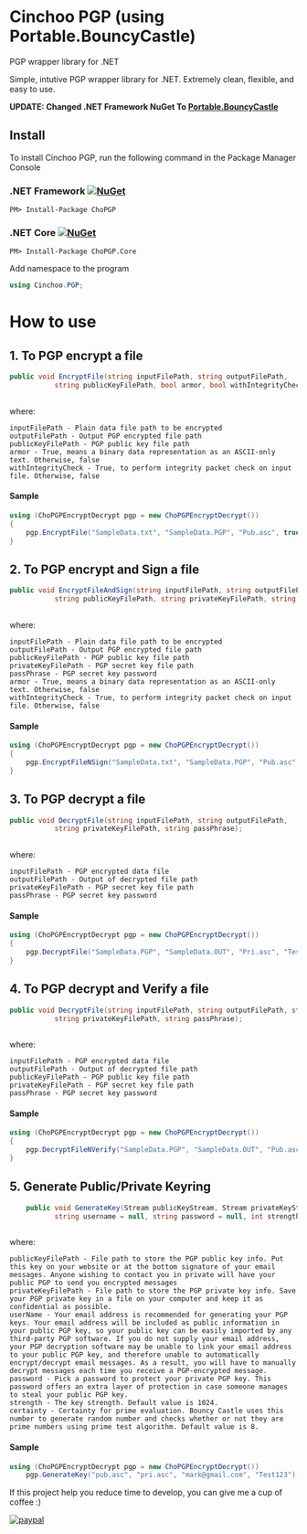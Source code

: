 # Cinchoo PGP (using Portable.BouncyCastle)

PGP wrapper library for .NET 

Simple, intutive PGP wrapper library for .NET. Extremely clean, flexible, and easy to use. 

**UPDATE: Changed .NET Framework NuGet To [Portable.BouncyCastle](https://www.nuget.org/packages/Portable.BouncyCastle/)**

## Install

To install Cinchoo PGP, run the following command in the Package Manager Console

### .NET Framework [![NuGet](https://img.shields.io/nuget/v/chopgp.svg)](https://www.nuget.org/packages/chopgp/)

    PM> Install-Package ChoPGP

### .NET Core [![NuGet](https://img.shields.io/nuget/v/chopgp.core.svg)](https://www.nuget.org/packages/chopgp.core/)

    PM> Install-Package ChoPGP.Core

Add namespace to the program

``` csharp
using Cinchoo.PGP;
```
# How to use

## 1. To PGP encrypt a file

``` csharp
public void EncryptFile(string inputFilePath, string outputFilePath, 
           string publicKeyFilePath, bool armor, bool withIntegrityCheck);
           
```
where:

    inputFilePath - Plain data file path to be encrypted
    outputFilePath - Output PGP encrypted file path
    publicKeyFilePath - PGP public key file path
    armor - True, means a binary data representation as an ASCII-only text. Otherwise, false
    withIntegrityCheck - True, to perform integrity packet check on input file. Otherwise, false

#### Sample 

``` csharp
using (ChoPGPEncryptDecrypt pgp = new ChoPGPEncryptDecrypt())
{
    pgp.EncryptFile("SampleData.txt", "SampleData.PGP", "Pub.asc", true, false);
}
```

## 2. To PGP encrypt and Sign a file

``` csharp
public void EncryptFileAndSign(string inputFilePath, string outputFilePath, 
           string publicKeyFilePath, string privateKeyFilePath, string passPhrase, bool armor, bool withIntegrityCheck);
           
```
where:

    inputFilePath - Plain data file path to be encrypted
    outputFilePath - Output PGP encrypted file path
    publicKeyFilePath - PGP public key file path
    privateKeyFilePath - PGP secret key file path
    passPhrase - PGP secret key password
    armor - True, means a binary data representation as an ASCII-only text. Otherwise, false
    withIntegrityCheck - True, to perform integrity packet check on input file. Otherwise, false

#### Sample 
``` csharp
using (ChoPGPEncryptDecrypt pgp = new ChoPGPEncryptDecrypt())
{
    pgp.EncryptFileNSign("SampleData.txt", "SampleData.PGP", "Pub.asc", "Pri.asc", "Test123", true, false);
}
```
## 3. To PGP decrypt a file

``` csharp
public void DecryptFile(string inputFilePath, string outputFilePath, 
           string privateKeyFilePath, string passPhrase);
           
```
where:

    inputFilePath - PGP encrypted data file
    outputFilePath - Output of decrypted file path
    privateKeyFilePath - PGP secret key file path
    passPhrase - PGP secret key password

#### Sample 
``` csharp
using (ChoPGPEncryptDecrypt pgp = new ChoPGPEncryptDecrypt())
{
    pgp.DecryptFile("SampleData.PGP", "SampleData.OUT", "Pri.asc", "Test123");
}
```
## 4. To PGP decrypt and Verify a file

``` csharp
public void DecryptFile(string inputFilePath, string outputFilePath, string publicKeyFilePath,
           string privateKeyFilePath, string passPhrase);
           
```
where:

    inputFilePath - PGP encrypted data file
    outputFilePath - Output of decrypted file path
    publicKeyFilePath - PGP public key file path
    privateKeyFilePath - PGP secret key file path
    passPhrase - PGP secret key password

#### Sample 
``` csharp
using (ChoPGPEncryptDecrypt pgp = new ChoPGPEncryptDecrypt())
{
    pgp.DecryptFileNVerify("SampleData.PGP", "SampleData.OUT", "Pub.asc", "Pri.asc", "Test123");
}
```
## 5. Generate Public/Private Keyring

``` csharp
    public void GenerateKey(Stream publicKeyStream, Stream privateKeyStream, 
           string username = null, string password = null, int strength = 1024, int certainty = 8);
           
```
where:

    publicKeyFilePath - File path to store the PGP public key info. Put this key on your website or at the bottom signature of your email messages. Anyone wishing to contact you in private will have your public PGP to send you encrypted messages
    privateKeyFilePath - File path to store the PGP private key info. Save your PGP private key in a file on your computer and keep it as confidential as possible.
    userName - Your email address is recommended for generating your PGP keys. Your email address will be included as public information in your public PGP key, so your public key can be easily imported by any third-party PGP software. If you do not supply your email address, your PGP decryption software may be unable to link your email address to your public PGP key, and therefore unable to automatically encrypt/decrypt email messages. As a result, you will have to manually decrypt messages each time you receive a PGP-encrypted message.
    password - Pick a password to protect your private PGP key. This password offers an extra layer of protection in case someone manages to steal your public PGP key.
    strength - The key strength. Default value is 1024.
    certainty - Certainty for prime evaluation. Bouncy Castle uses this number to generate random number and checks whether or not they are prime numbers using prime test algorithm. Default value is 8.

#### Sample 
``` csharp
using (ChoPGPEncryptDecrypt pgp = new ChoPGPEncryptDecrypt())
    pgp.GenerateKey("pub.asc", "pri.asc", "mark@gmail.com", "Test123");
```

If this project help you reduce time to develop, you can give me a cup of coffee :)

[![paypal](https://www.paypalobjects.com/en_US/i/btn/btn_donateCC_LG.gif)](https://www.paypal.com/cgi-bin/webscr?cmd=_s-xclick&hosted_button_id=6S2UVXDPR63X8&source=url)
